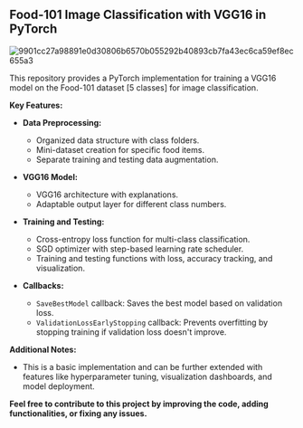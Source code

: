 ## Food-101 Image Classification with VGG16 in PyTorch
![9901cc27a98891e0d30806b6570b055292b40893cb7fa43ec6ca59ef8ec655a3](https://github.com/MostafaAhmed98/Deep_Learning_Projects/assets/90983988/3ecda3ad-5231-4eef-a8e6-3621948df1d2)

This repository provides a PyTorch implementation for training a VGG16 model on the Food-101 dataset [5 classes] for image classification.

**Key Features:**

* **Data Preprocessing:**
    * Organized data structure with class folders.
    * Mini-dataset creation for specific food items.
    * Separate training and testing data augmentation.
* **VGG16 Model:**

    * VGG16 architecture with explanations.
    * Adaptable output layer for different class numbers.
* **Training and Testing:**
    * Cross-entropy loss function for multi-class classification.
    * SGD optimizer with step-based learning rate scheduler.
    * Training and testing functions with loss, accuracy tracking, and visualization.
* **Callbacks:**
    * `SaveBestModel` callback: Saves the best model based on validation loss.
    * `ValidationLossEarlyStopping` callback: Prevents overfitting by stopping training if validation loss doesn't improve.

**Additional Notes:**

* This is a basic implementation and can be further extended with features like hyperparameter tuning, visualization dashboards, and model deployment.
  
**Feel free to contribute to this project by improving the code, adding functionalities, or fixing any issues.**

